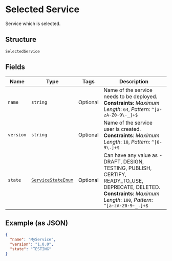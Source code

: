 
# Selected Service

Service which is selected.

## Structure

`SelectedService`

## Fields

| Name | Type | Tags | Description |
|  --- | --- | --- | --- |
| `name` | `string` | Optional | Name of the service needs to be deployed.<br>**Constraints**: *Maximum Length*: `64`, *Pattern*: `^[a-zA-Z0-9\-_]+$` |
| `version` | `string` | Optional | Name of the service user is created.<br>**Constraints**: *Maximum Length*: `10`, *Pattern*: `^[0-9\.]+$` |
| `state` | [`ServiceStateEnum`](../../doc/models/service-state-enum.md) | Optional | Can have any value as - DRAFT, DESIGN, TESTING, PUBLISH, CERTIFY, READY_TO_USE, DEPRECATE, DELETED.<br>**Constraints**: *Maximum Length*: `100`, *Pattern*: `^[a-zA-Z0-9-_.]+$` |

## Example (as JSON)

```json
{
  "name": "MyService",
  "version": "1.0.0",
  "state": "TESTING"
}
```

